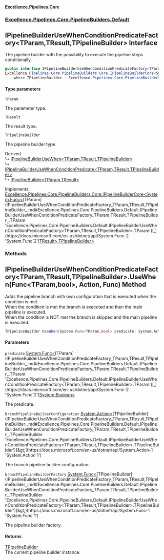 #### [Excellence.Pipelines.Core](Excellence.Pipelines.md 'Excellence.Pipelines')
### [Excellence.Pipelines.Core.PipelineBuilders.Default](Excellence.Pipelines.md#Excellence.Pipelines.Core.PipelineBuilders.Default 'Excellence.Pipelines.Core.PipelineBuilders.Default')

## IPipelineBuilderUseWhenConditionPredicateFactory<TParam,TResult,TPipelineBuilder> Interface

The pipeline builder with the possibility to execute the pipeline steps conditionally.

```csharp
public interface IPipelineBuilderUseWhenConditionPredicateFactory<TParam,TResult,TPipelineBuilder> :
Excellence.Pipelines.Core.PipelineBuilders.Core.IPipelineBuilderCore<System.Func<TParam, TResult>, TPipelineBuilder>
    where TPipelineBuilder : Excellence.Pipelines.Core.PipelineBuilders.Default.IPipelineBuilderUseWhenConditionPredicateFactory<TParam, TResult, TPipelineBuilder>
```
#### Type parameters

<a name='Excellence.Pipelines.Core.PipelineBuilders.Default.IPipelineBuilderUseWhenConditionPredicateFactory_TParam,TResult,TPipelineBuilder_.TParam'></a>

`TParam`

The parameter type.

<a name='Excellence.Pipelines.Core.PipelineBuilders.Default.IPipelineBuilderUseWhenConditionPredicateFactory_TParam,TResult,TPipelineBuilder_.TResult'></a>

`TResult`

The result type.

<a name='Excellence.Pipelines.Core.PipelineBuilders.Default.IPipelineBuilderUseWhenConditionPredicateFactory_TParam,TResult,TPipelineBuilder_.TPipelineBuilder'></a>

`TPipelineBuilder`

The pipeline builder type.

Derived  
&#8627; [IPipelineBuilderUseWhen&lt;TParam,TResult,TPipelineBuilder&gt;](IPipelineBuilderUseWhen_TParam,TResult,TPipelineBuilder_.md 'Excellence.Pipelines.Core.PipelineBuilders.Default.IPipelineBuilderUseWhen<TParam,TResult,TPipelineBuilder>')  
&#8627; [IPipelineBuilderUseWhenConditionPredicate&lt;TParam,TResult,TPipelineBuilder&gt;](IPipelineBuilderUseWhenConditionPredicate_TParam,TResult,TPipelineBuilder_.md 'Excellence.Pipelines.Core.PipelineBuilders.Default.IPipelineBuilderUseWhenConditionPredicate<TParam,TResult,TPipelineBuilder>')  
&#8627; [IPipelineBuilder&lt;TParam,TResult&gt;](IPipelineBuilder_TParam,TResult_.md 'Excellence.Pipelines.Core.PipelineBuilders.IPipelineBuilder<TParam,TResult>')

Implements [Excellence.Pipelines.Core.PipelineBuilders.Core.IPipelineBuilderCore&lt;](IPipelineBuilderCore_TPipelineDelegate,TPipelineBuilder_.md 'Excellence.Pipelines.Core.PipelineBuilders.Core.IPipelineBuilderCore<TPipelineDelegate,TPipelineBuilder>')[System.Func&lt;](https://docs.microsoft.com/en-us/dotnet/api/System.Func-2 'System.Func`2')[TParam](IPipelineBuilderUseWhenConditionPredicateFactory_TParam,TResult,TPipelineBuilder_.md#Excellence.Pipelines.Core.PipelineBuilders.Default.IPipelineBuilderUseWhenConditionPredicateFactory_TParam,TResult,TPipelineBuilder_.TParam 'Excellence.Pipelines.Core.PipelineBuilders.Default.IPipelineBuilderUseWhenConditionPredicateFactory<TParam,TResult,TPipelineBuilder>.TParam')[,](https://docs.microsoft.com/en-us/dotnet/api/System.Func-2 'System.Func`2')[TResult](IPipelineBuilderUseWhenConditionPredicateFactory_TParam,TResult,TPipelineBuilder_.md#Excellence.Pipelines.Core.PipelineBuilders.Default.IPipelineBuilderUseWhenConditionPredicateFactory_TParam,TResult,TPipelineBuilder_.TResult 'Excellence.Pipelines.Core.PipelineBuilders.Default.IPipelineBuilderUseWhenConditionPredicateFactory<TParam,TResult,TPipelineBuilder>.TResult')[&gt;](https://docs.microsoft.com/en-us/dotnet/api/System.Func-2 'System.Func`2')[,](IPipelineBuilderCore_TPipelineDelegate,TPipelineBuilder_.md 'Excellence.Pipelines.Core.PipelineBuilders.Core.IPipelineBuilderCore<TPipelineDelegate,TPipelineBuilder>')[TPipelineBuilder](IPipelineBuilderUseWhenConditionPredicateFactory_TParam,TResult,TPipelineBuilder_.md#Excellence.Pipelines.Core.PipelineBuilders.Default.IPipelineBuilderUseWhenConditionPredicateFactory_TParam,TResult,TPipelineBuilder_.TPipelineBuilder 'Excellence.Pipelines.Core.PipelineBuilders.Default.IPipelineBuilderUseWhenConditionPredicateFactory<TParam,TResult,TPipelineBuilder>.TPipelineBuilder')[&gt;](IPipelineBuilderCore_TPipelineDelegate,TPipelineBuilder_.md 'Excellence.Pipelines.Core.PipelineBuilders.Core.IPipelineBuilderCore<TPipelineDelegate,TPipelineBuilder>')
### Methods

<a name='Excellence.Pipelines.Core.PipelineBuilders.Default.IPipelineBuilderUseWhenConditionPredicateFactory_TParam,TResult,TPipelineBuilder_.UseWhen(System.Func_TParam,bool_,System.Action_TPipelineBuilder_,System.Func_TPipelineBuilder_)'></a>

## IPipelineBuilderUseWhenConditionPredicateFactory<TParam,TResult,TPipelineBuilder>.UseWhen(Func<TParam,bool>, Action<TPipelineBuilder>, Func<TPipelineBuilder>) Method

Adds the pipeline branch with own configuration that is executed when the condition is met.  
When the condition is met the branch is executed and then the main pipeline is executed.  
When the condition is NOT met the branch is skipped and the main pipeline is executed.

```csharp
TPipelineBuilder UseWhen(System.Func<TParam,bool> predicate, System.Action<TPipelineBuilder> branchPipelineBuilderConfiguration, System.Func<TPipelineBuilder> branchPipelineBuilderFactory);
```
#### Parameters

<a name='Excellence.Pipelines.Core.PipelineBuilders.Default.IPipelineBuilderUseWhenConditionPredicateFactory_TParam,TResult,TPipelineBuilder_.UseWhen(System.Func_TParam,bool_,System.Action_TPipelineBuilder_,System.Func_TPipelineBuilder_).predicate'></a>

`predicate` [System.Func&lt;](https://docs.microsoft.com/en-us/dotnet/api/System.Func-2 'System.Func`2')[TParam](IPipelineBuilderUseWhenConditionPredicateFactory_TParam,TResult,TPipelineBuilder_.md#Excellence.Pipelines.Core.PipelineBuilders.Default.IPipelineBuilderUseWhenConditionPredicateFactory_TParam,TResult,TPipelineBuilder_.TParam 'Excellence.Pipelines.Core.PipelineBuilders.Default.IPipelineBuilderUseWhenConditionPredicateFactory<TParam,TResult,TPipelineBuilder>.TParam')[,](https://docs.microsoft.com/en-us/dotnet/api/System.Func-2 'System.Func`2')[System.Boolean](https://docs.microsoft.com/en-us/dotnet/api/System.Boolean 'System.Boolean')[&gt;](https://docs.microsoft.com/en-us/dotnet/api/System.Func-2 'System.Func`2')

The predicate.

<a name='Excellence.Pipelines.Core.PipelineBuilders.Default.IPipelineBuilderUseWhenConditionPredicateFactory_TParam,TResult,TPipelineBuilder_.UseWhen(System.Func_TParam,bool_,System.Action_TPipelineBuilder_,System.Func_TPipelineBuilder_).branchPipelineBuilderConfiguration'></a>

`branchPipelineBuilderConfiguration` [System.Action&lt;](https://docs.microsoft.com/en-us/dotnet/api/System.Action-1 'System.Action`1')[TPipelineBuilder](IPipelineBuilderUseWhenConditionPredicateFactory_TParam,TResult,TPipelineBuilder_.md#Excellence.Pipelines.Core.PipelineBuilders.Default.IPipelineBuilderUseWhenConditionPredicateFactory_TParam,TResult,TPipelineBuilder_.TPipelineBuilder 'Excellence.Pipelines.Core.PipelineBuilders.Default.IPipelineBuilderUseWhenConditionPredicateFactory<TParam,TResult,TPipelineBuilder>.TPipelineBuilder')[&gt;](https://docs.microsoft.com/en-us/dotnet/api/System.Action-1 'System.Action`1')

The branch pipeline builder configuration.

<a name='Excellence.Pipelines.Core.PipelineBuilders.Default.IPipelineBuilderUseWhenConditionPredicateFactory_TParam,TResult,TPipelineBuilder_.UseWhen(System.Func_TParam,bool_,System.Action_TPipelineBuilder_,System.Func_TPipelineBuilder_).branchPipelineBuilderFactory'></a>

`branchPipelineBuilderFactory` [System.Func&lt;](https://docs.microsoft.com/en-us/dotnet/api/System.Func-1 'System.Func`1')[TPipelineBuilder](IPipelineBuilderUseWhenConditionPredicateFactory_TParam,TResult,TPipelineBuilder_.md#Excellence.Pipelines.Core.PipelineBuilders.Default.IPipelineBuilderUseWhenConditionPredicateFactory_TParam,TResult,TPipelineBuilder_.TPipelineBuilder 'Excellence.Pipelines.Core.PipelineBuilders.Default.IPipelineBuilderUseWhenConditionPredicateFactory<TParam,TResult,TPipelineBuilder>.TPipelineBuilder')[&gt;](https://docs.microsoft.com/en-us/dotnet/api/System.Func-1 'System.Func`1')

The pipeline builder factory.

#### Returns
[TPipelineBuilder](IPipelineBuilderUseWhenConditionPredicateFactory_TParam,TResult,TPipelineBuilder_.md#Excellence.Pipelines.Core.PipelineBuilders.Default.IPipelineBuilderUseWhenConditionPredicateFactory_TParam,TResult,TPipelineBuilder_.TPipelineBuilder 'Excellence.Pipelines.Core.PipelineBuilders.Default.IPipelineBuilderUseWhenConditionPredicateFactory<TParam,TResult,TPipelineBuilder>.TPipelineBuilder')  
The current pipeline builder instance.